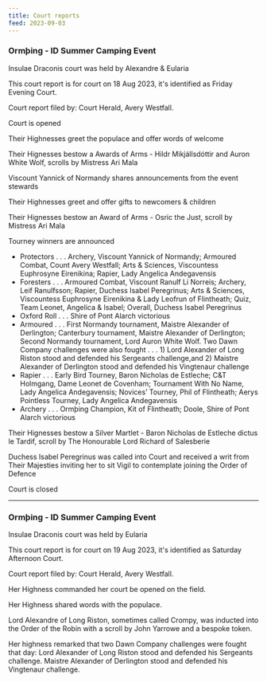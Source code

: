 ```yaml
---
title: Court reports
feed: 2023-09-03
---
```


### Ormþing - ID Summer Camping Event

Insulae Draconis court was held by Alexandre & Eularia

This court report is for court on 18 Aug 2023, it's identified as
Friday Evening Court.

Court report filed by: Court Herald, Avery Westfall.

Court is opened

Their Highnesses greet the populace and offer words of welcome

Their Hignesses bestow a Awards of Arms - Hildr Mikjállsdóttir 
and Auron White Wolf, scrolls by Mistress Ari
Mala

Viscount Yannick of Normandy shares announcements from the event stewards

Their Highnesses greet and offer gifts to newcomers & children

Their Hignesses bestow an Award of Arms - Osric the Just, scroll by Mistress Ari Mala

Tourney winners are announced

- Protectors . . . Archery, Viscount Yannick of Normandy; Armoured
Combat, Count Avery Westfall; Arts & Sciences, Viscountess Euphrosyne
Eirenikina; Rapier, Lady Angelica Andegavensis
- Foresters . . . Armoured Combat, Viscount Ranulf Li Norreis;
Archery, Leif Ranulfsson; Rapier, Duchess Isabel Peregrinus; Arts &
Sciences, Viscountess Euphrosyne Eirenikina & Lady Leofrun of
Flintheath; Quiz, Team Leonet, Angelica & Isabel; Overall, Duchess
Isabel Peregrinus
- Oxford Roll . . . Shire of Pont Alarch victorious
- Armoured . . . First Normandy tournament, Maistre Alexander of
Derlington; Canterbury tournament, Maistre Alexander of Derlington;
Second Normandy tournament, Lord Auron White Wolf.  Two Dawn Company
challenges were also fought . . . 1) Lord Alexander of Long Riston
stood and defended his Sergeants challenge,and  2) Maistre  Alexander
of Derlington stood and defended his Vingtenaur challenge
- Rapier . . . Early Bird Tourney, Baron Nicholas de Estleche; C&T
Holmgang, Dame Leonet de Covenham; Tournament With No Name, Lady
Angelica Andegavensis; Novices’ Tourney, Phil of Flintheath; Aerys
Pointless Tourney, Lady Angelica Andegavensis
- Archery . . . Ormþing Champion, Kit of Flintheath; Doole, Shire of
Pont Alarch victorious

Their Hignesses bestow a Silver Martlet - Baron Nicholas de Estleche
dictus le Tardif, scroll by The Honourable Lord
Richard of Salesberie

Duchess Isabel Peregrinus was called into Court and received a writ
from Their Majesties inviting her to sit Vigil to contemplate joining
the Order of Defence

Court is closed


--------

### Ormþing - ID Summer Camping Event

Insulae Draconis court was held by Eularia

This court report is for court on 19 Aug 2023, it's identified as
Saturday Afternoon Court.

Court report filed by: Court Herald, Avery Westfall.

Her Highness commanded her court be opened on the field.

Her Highness shared words with the populace.

Lord Alexandre of Long Riston, sometimes called Crompy, was inducted
into the Order of the Robin with a scroll by John Yarrowe and a
bespoke token.

Her highness remarked that two Dawn Company challenges were fought
that day: Lord Alexander of Long Riston stood and defended his
Sergeants challenge. Maistre  Alexander of Derlington stood and
defended his Vingtenaur challenge.
